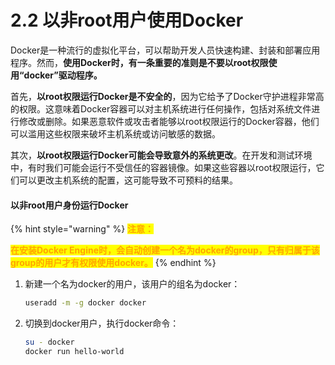 # 2.2 以非root用户使用Docker

Docker是一种流行的虚拟化平台，可以帮助开发人员快速构建、封装和部署应用程序。然而，**使用Docker时，有一条重要的准则是不要以root权限使用“docker”驱动程序。**

首先，**以root权限运行Docker是不安全的**，因为它给予了Docker守护进程非常高的权限。这意味着Docker容器可以对主机系统进行任何操作，包括对系统文件进行修改或删除。如果恶意软件或攻击者能够以root权限运行的Docker容器，他们可以滥用这些权限来破坏主机系统或访问敏感的数据。

其次，**以root权限运行Docker可能会导致意外的系统更改**。在开发和测试环境中，有时我们可能会运行不受信任的容器镜像。如果这些容器以root权限运行，它们可以更改主机系统的配置，这可能导致不可预料的结果。

#### 以非root用户身份运行Docker

{% hint style="warning" %}
<mark style="color:orange;">**注意：**</mark>

<mark style="color:orange;">**在安装Docker Engine时，会自动创建一个名为docker的group，只有归属于该group的用户才有权限使用docker。**</mark>
{% endhint %}

1.  新建一个名为docker的用户，该用户的组名为docker：

    ```bash
    useradd -m -g docker docker
    ```
2.  切换到docker用户，执行docker命令：

    ```bash
    su - docker
    docker run hello-world
    ```
